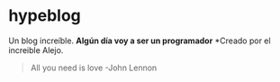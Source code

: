 # hypeblog
Un blog increíble.
**Algún día voy a ser un programador**
*Creado por el increible Alejo.

> All you need is love
> -John Lennon
